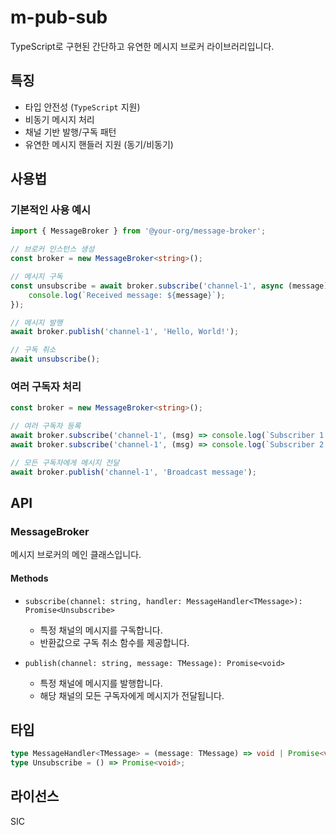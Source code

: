 # m-pub-sub

TypeScript로 구현된 간단하고 유연한 메시지 브로커 라이브러리입니다.

## 특징

- 타입 안전성 (`TypeScript` 지원)
- 비동기 메시지 처리
- 채널 기반 발행/구독 패턴
- 유연한 메시지 핸들러 지원 (동기/비동기)


## 사용법

### 기본적인 사용 예시

```typescript
import { MessageBroker } from '@your-org/message-broker';

// 브로커 인스턴스 생성
const broker = new MessageBroker<string>();

// 메시지 구독
const unsubscribe = await broker.subscribe('channel-1', async (message) => {
    console.log(`Received message: ${message}`);
});

// 메시지 발행
await broker.publish('channel-1', 'Hello, World!');

// 구독 취소
await unsubscribe();
```

### 여러 구독자 처리

```typescript
const broker = new MessageBroker<string>();

// 여러 구독자 등록
await broker.subscribe('channel-1', (msg) => console.log(`Subscriber 1: ${msg}`));
await broker.subscribe('channel-1', (msg) => console.log(`Subscriber 2: ${msg}`));

// 모든 구독자에게 메시지 전달
await broker.publish('channel-1', 'Broadcast message');
```

## API

### MessageBroker<TMessage>

메시지 브로커의 메인 클래스입니다.

#### Methods

- `subscribe(channel: string, handler: MessageHandler<TMessage>): Promise<Unsubscribe>`
    - 특정 채널의 메시지를 구독합니다.
    - 반환값으로 구독 취소 함수를 제공합니다.

- `publish(channel: string, message: TMessage): Promise<void>`
    - 특정 채널에 메시지를 발행합니다.
    - 해당 채널의 모든 구독자에게 메시지가 전달됩니다.

## 타입

```typescript
type MessageHandler<TMessage> = (message: TMessage) => void | Promise<void>;
type Unsubscribe = () => Promise<void>;
```

## 라이선스

SIC
